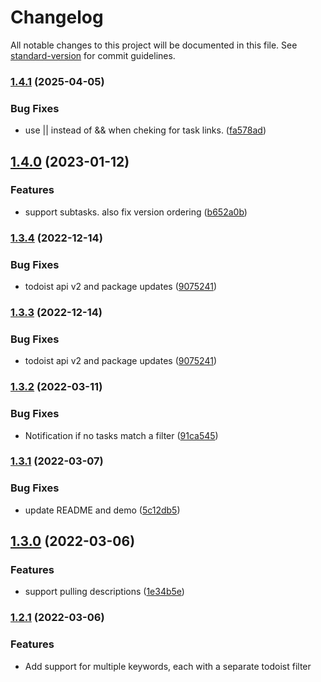 # Changelog

All notable changes to this project will be documented in this file. See [standard-version](https://github.com/conventional-changelog/standard-version) for commit guidelines.

### [1.4.1](https://github.com/wesmoncrief/obsidian-todoist-text/compare/1.4.0...1.4.1) (2025-04-05)


### Bug Fixes

* use || instead of && when cheking for task links. ([fa578ad](https://github.com/wesmoncrief/obsidian-todoist-text/commit/fa578ad632174cf30d4e0b5014243406652f0165))

## [1.4.0](https://github.com/wesmoncrief/obsidian-todoist-text/compare/1.3.4...1.4.0) (2023-01-12)


### Features

* support subtasks. also fix version ordering ([b652a0b](https://github.com/wesmoncrief/obsidian-todoist-text/commit/b652a0b17ddcbe0d2b4748bb49990fbd348af94e))

### [1.3.4](https://github.com/wesmoncrief/obsidian-todoist-text/compare/1.3.2...1.3.4) (2022-12-14)


### Bug Fixes

* todoist api v2 and package updates ([9075241](https://github.com/wesmoncrief/obsidian-todoist-text/commit/9075241206436d5c930e7872582158447f625a6d))

### [1.3.3](https://github.com/wesmoncrief/obsidian-todoist-text/compare/1.3.2...1.3.3) (2022-12-14)


### Bug Fixes

* todoist api v2 and package updates ([9075241](https://github.com/wesmoncrief/obsidian-todoist-text/commit/9075241206436d5c930e7872582158447f625a6d))

### [1.3.2](https://github.com/wesmoncrief/obsidian-todoist-text/compare/1.3.1...1.3.2) (2022-03-11)


### Bug Fixes

* Notification if no tasks match a filter ([91ca545](https://github.com/wesmoncrief/obsidian-todoist-text/commit/91ca54505fe551b875ad97e1c6f9fc9cbc0f2e57))

### [1.3.1](https://github.com/wesmoncrief/obsidian-todoist-text/compare/1.3.0...1.3.1) (2022-03-07)


### Bug Fixes

* update README and demo ([5c12db5](https://github.com/wesmoncrief/obsidian-todoist-text/commit/5c12db5c0ec40698dca688198acab19de2c09f9f))

## [1.3.0](https://github.com/wesmoncrief/obsidian-todoist-text/compare/1.2.1...1.3.0) (2022-03-06)


### Features

* support pulling descriptions ([1e34b5e](https://github.com/wesmoncrief/obsidian-todoist-text/commit/1e34b5ec67de3ba9721fa71a7506045e82c567de))

### [1.2.1](https://github.com/wesmoncrief/obsidian-todoist-text/compare/1.2.0...1.2.1) (2022-03-06)


### Features

* Add support for multiple keywords, each with a separate todoist filter
